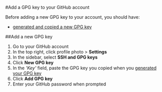 #Add a GPG key to your GitHub account

Before adding a new GPG key to your account, you should have:
- [generated and copied a new GPG key](https://github.com/pn101/instructio4/blob/master/GPG%20key/generategpg.md)

##Add a new GPG key
1. Go to your GitHub account
2. In the top right, click profile photo > **Settings**
3. In the sidebar, select **SSH and GPG keys**
4. Click **New GPG key**
5. In the *'Key'* field, paste the GPG key you copied when you [generated your GPG key](https://github.com/pn101/instructio4/blob/master/GPG%20key/generategpg.md)
6. Click **Add GPG key**
7. Enter your GitHub password when prompted
